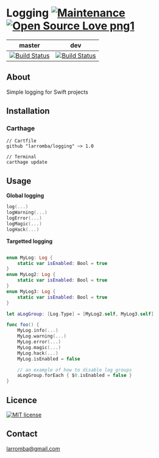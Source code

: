 # Logging [![Maintenance](https://img.shields.io/badge/Maintained%3F-yes-green.svg)](https://GitHub.com/Naereen/StrapDown.js/graphs/commit-activity) [![Open Source Love png1](https://badges.frapsoft.com/os/v1/open-source.png?v=103)](https://github.com/ellerbrock/open-source-badges/)

| master  | dev |
| ------------- | ------------- |
| [![Build Status](https://travis-ci.com/larromba/Logging.svg?branch=master)](https://travis-ci.com/larromba/log) | [![Build Status](https://travis-ci.com/larromba/Logging.svg?branch=dev)](https://travis-ci.com/larromba/log) |

## About
Simple logging for Swift projects

## Installation

### Carthage

```
// Cartfile
github "larromba/logging" ~> 1.0
```

```
// Terminal
carthage update
```

## Usage

**Global logging**
```swift
log(...)
logWarning(...)
logError(...)
logMagic(...)
logHack(...)
```

**Targetted logging**
```swift

enum MyLog: Log {
    static var isEnabled: Bool = true
}
enum MyLog2: Log {
    static var isEnabled: Bool = true
}
enum MyLog3: Log {
    static var isEnabled: Bool = true
}

let aLogGroup: [Log.Type] = [MyLog2.self, MyLog3.self]

func foo() {
    MyLog.info(...)
    MyLog.warning(...)
    MyLog.error(...)
    MyLog.magic(...)
    MyLog.hack(...)
    MyLog.isEnabled = false

    // an example of how to disable log groups
    aLogGroup.forEach { $0.isEnabled = false }
}
```

## Licence
[![MIT license](https://img.shields.io/badge/License-MIT-blue.svg)](https://lbesson.mit-license.org/)

## Contact
larromba@gmail.com
